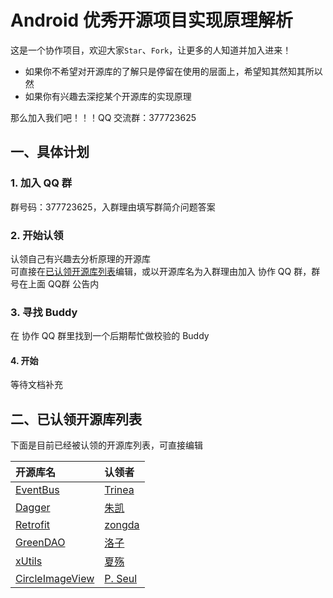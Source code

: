 Android 优秀开源项目实现原理解析
====================================

这是一个协作项目，欢迎大家`Star`、`Fork`，让更多的人知道并加入进来！  

- 如果你不希望对开源库的了解只是停留在使用的层面上，希望知其然知其所以然  
- 如果你有兴趣去深挖某个开源库的实现原理  

那么加入我们吧！！！QQ 交流群：377723625  

## 一、具体计划
### 1. 加入 QQ 群
群号码：377723625，入群理由填写群简介问题答案  

### 2. 开始认领
认领自己有兴趣去分析原理的开源库  
可直接在[已认领开源库列表](https://github.com/android-cn/android-open-project-analysis#%E4%BA%8C%E5%B7%B2%E8%AE%A4%E9%A2%86%E5%BC%80%E6%BA%90%E5%BA%93%E5%88%97%E8%A1%A8)编辑，或以开源库名为入群理由加入 协作 QQ 群，群号在上面 QQ群 公告内 
### 3. 寻找 Buddy  
在 协作 QQ 群里找到一个后期帮忙做校验的 Buddy  
#### 4. 开始
等待文档补充  
## 二、已认领开源库列表  
下面是目前已经被认领的开源库列表，可直接编辑  

开源库名 | 认领者
:--|:--
[EventBus](https://github.com/greenrobot/EventBus) | [Trinea](https://github.com/Trinea)
[Dagger](https://github.com/square/dagger) | [朱凯](https://github.com/rengwuxian) 
[Retrofit](https://github.com/square/retrofit) | [zongda](https://github.com/zondaOf2012) 
[GreenDAO](https://github.com/greenrobot/greenDAO) | [洛子](https://github.com/)
[xUtils](https://github.com/wyouflf/xUtils) | [夏殇](https://github.com/) 
[CircleImageView](https://github.com/hdodenhof/CircleImageView) | [P. Seul](https://github.com/FFish)
